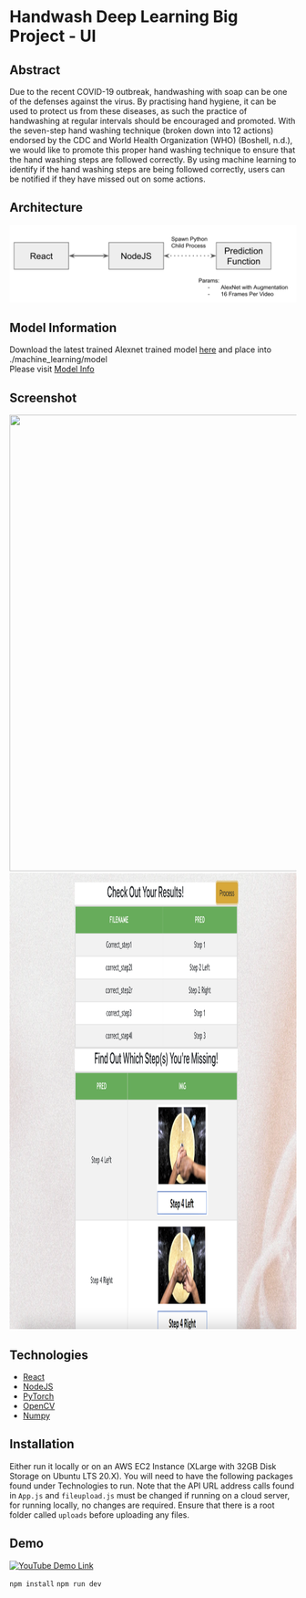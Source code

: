 # Handwash Deep Learning Big Project - UI

## Abstract
Due to the recent COVID-19 outbreak, handwashing with soap can be one of the defenses against the virus. By practising hand hygiene, it can be used to protect us from these diseases, as such the practice of handwashing at regular intervals should be encouraged and promoted. With the seven-step hand washing technique (broken down into 12 actions) endorsed by the CDC and World Health Organization (WHO) (Boshell, n.d.), we would like to promote this proper hand washing technique to ensure that the hand washing steps are followed correctly. By using machine learning to identify if the hand washing steps are being followed correctly, users can be notified if they have missed out on some actions.

## Architecture
<img src="./Se_arch.png">

## Model Information
Download the latest trained Alexnet trained model [here](https://storage.googleapis.com/dl-big-project/alexnet_128.pt) and place into ./machine_learning/model   
Please visit [Model Info](https://github.com/huiwen99/HandWash)

## Screenshot
<img src="./ss_1.png" width="800" height="800">
<img src="./ss_2.png" width="800" height="800">

## Technologies
- [React](https://reactjs.org/)
- [NodeJS](https://nodejs.org/en/)
- [PyTorch](https://pytorch.org/)
- [OpenCV](https://opencv.org/)
- [Numpy](https://numpy.org/)

## Installation
Either run it locally or on an AWS EC2 Instance (XLarge with 32GB Disk Storage on Ubuntu LTS 20.X). You will need to have the following packages found under Technologies to run. Note that the API URL address calls found in ```App.js``` and ```fileupload.js``` must be changed if running on a cloud server, for running locally, no changes are required. Ensure that there is a root folder called ```uploads``` before uploading any files.

## Demo
[![YouTube Demo Link](http://img.youtube.com/vi/DLfKYGBf7oE/0.jpg)](https://www.youtube.com/watch?v=DLfKYGBf7oE "50.039 : Theory and Practice of Deep Learning_BigProject_Group5_HandWash")


```npm install```
```npm run dev```
